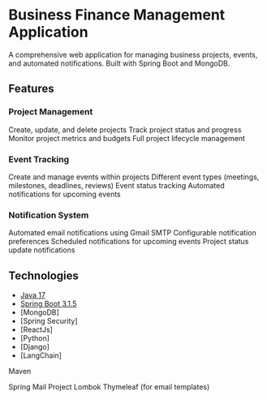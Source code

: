 # Business Finance Management Application

A comprehensive web application for managing business projects, events, and automated notifications. Built with Spring Boot and MongoDB.

## Features
### Project Management

Create, update, and delete projects
Track project status and progress
Monitor project metrics and budgets
Full project lifecycle management

### Event Tracking

Create and manage events within projects
Different event types (meetings, milestones, deadlines, reviews)
Event status tracking
Automated notifications for upcoming events

### Notification System

Automated email notifications using Gmail SMTP
Configurable notification preferences
Scheduled notifications for upcoming events
Project status update notifications

## Technologies

* [Java 17](https://docs.oracle.com/en/java/javase/17/)
* [Spring Boot 3.1.5](https://docs.spring.io/spring-boot/docs/3.1.5/reference/htmlsingle/)
* [MongoDB]
* [Spring Security]
* [ReactJs]
* [Python]
* [Django]
* [LangChain]


Maven

Spring Mail
Project Lombok
Thymeleaf (for email templates)
